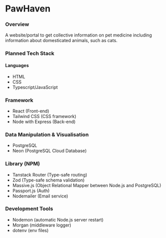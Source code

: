 # PawHaven

### Overview
A website/portal to get collective information on pet medicine including information about domesticated animals, such as cats.

### Planned Tech Stack 

#### Languages
- HTML
- CSS
- Typescript/JavaScript

### Framework
- React (Front-end)
- Tailwind CSS (CSS framework)
- Node with Express (Back-end)

### Data Manipulation & Visualisation
- PostgreSQL
- Neon (PostgreSQL Cloud Database)

### Library (NPM)
- Tanstack Router (Type-safe routing)
- Zod (Type-safe schema validation)
- Massive.js (Object Relational Mapper between Node.js and PostgreSQL)
- Passport.js (Auth)
- Nodemailer (Email service)

### Development Tools
- Nodemon (automatic Node.js server restart)
- Morgan (middleware logger)
- dotenv (env files)
  
  

